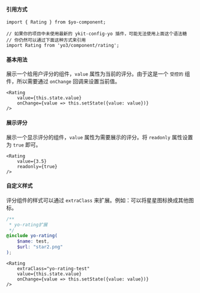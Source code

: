 #### 引用方式

```
import { Rating } from $yo-component;

// 如果你的项目中未使用最新的 ykit-config-yo 插件，可能无法使用上面这个语法糖
// 你仍然可以通过下面这种方式来引用
import Rating from 'yo3/component/rating';
```

#### 基本用法

展示一个给用户评分的组件，`value` 属性为当前的评分。由于这是一个 `受控的` 组件，所以需要通过 `onChange` 回调来设置当前值。

```
<Rating
    value={this.state.value}
    onChange={value => this.setState({value: value})}
/>
```

#### 展示评分

展示一个显示评分的组件，`value` 属性为需要展示的评分。将 `readonly` 属性设置为 `true` 即可。

```
<Rating
    value={3.5}
    readonly={true}
/>
```

#### 自定义样式

评分组件的样式可以通过 `extraClass` 来扩展。例如：可以将星星图标换成其他图标。

```SCSS
/**
 * yo-rating扩展
 */
@include yo-rating(
    $name: test,
    $url: "star2.png"
);
```

```
<Rating
    extraClass="yo-rating-test"
    value={this.state.value}
    onChange={value => this.setState({value: value})}
/>
```